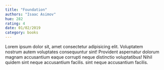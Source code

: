 ```yaml
---
title: "Foundation"
authors: "Isaac Asimov"
hue: 282
rating: 4
date: 01/02/2019
category: books
---
```


Lorem ipsum dolor sit, amet consectetur adipisicing elit. Voluptatem nostrum autem voluptates consequuntur sint! Provident aspernatur dolorum magnam accusantium eaque corrupti neque distinctio voluptatibus! Nihil quidem sint neque accusantium facilis. sint neque accusantium facilis.